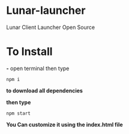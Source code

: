 # Lunar-launcher
Lunar Client Launcher Open Source

# **To Install**

**-** open terminal then type

` npm i                 `

**to download all dependencies**

**then type**

`npm start`

**You Can customize it using the index.html file**
